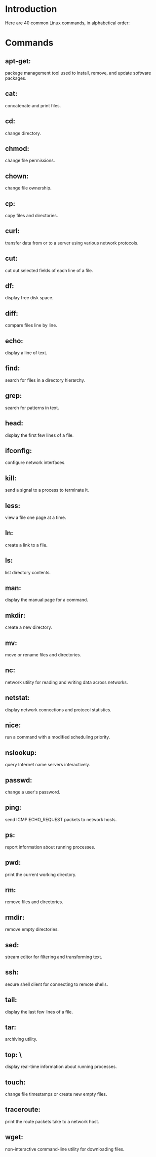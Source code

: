 # Introduction

Here are 40 common Linux commands, in alphabetical order:

# Commands

## apt-get: 
package management tool used to install, remove, and update software packages.

## cat: 
concatenate and print files.

## cd: 
change directory.

## chmod: 
change file permissions.
## chown: 
change file ownership.

## cp: 
copy files and directories.

## curl: 
transfer data from or to a server using various network protocols.

## cut: 
cut out selected fields of each line of a file.

## df: 
display free disk space.

## diff: 
compare files line by line.

## echo: 
display a line of text.

## find: 
search for files in a directory hierarchy.

## grep: 
search for patterns in text.

## head: 
display the first few lines of a file.

## ifconfig: 
configure network interfaces.

## kill: 
send a signal to a process to terminate it.

## less: 
view a file one page at a time.

## ln: 
create a link to a file.

## ls: 
list directory contents.

## man: 
display the manual page for a command.

## mkdir: 
create a new directory.

## mv: 
move or rename files and directories.

## nc: 
network utility for reading and writing data across networks.

## netstat: 
display network connections and protocol statistics.

## nice: 
run a command with a modified scheduling priority.

## nslookup: 
query Internet name servers interactively.

## passwd: 
change a user's password.

## ping: 
send ICMP ECHO_REQUEST packets to network hosts.

## ps: 
report information about running processes.

## pwd: 
print the current working directory.

## rm: 
remove files and directories.

## rmdir: 
remove empty directories.

## sed: 
stream editor for filtering and transforming text.

## ssh: 
secure shell client for connecting to remote shells.

## tail: 
display the last few lines of a file.

## tar: 
archiving utility.

## top: \
display real-time information about running processes.

## touch: 
change file timestamps or create new empty files.

## traceroute: 
print the route packets take to a network host.

## wget: 
non-interactive command-line utility for downloading files.


